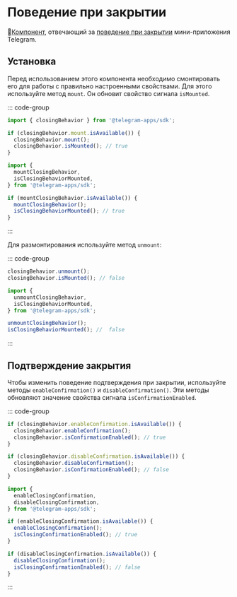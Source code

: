 # Поведение при закрытии

💠[Компонент](../scopes.md), отвечающий за [поведение при закрытии](../../../../../platform/closing-behavior.md) мини-приложения Telegram.

## Установка

Перед использованием этого компонента необходимо смонтировать его для работы с правильно настроенными свойствами. Для этого используйте метод `mount`. Он обновит свойство сигнала `isMounted`.

::: code-group

```ts [Variable]
import { closingBehavior } from '@telegram-apps/sdk';

if (closingBehavior.mount.isAvailable()) {
  closingBehavior.mount();
  closingBehavior.isMounted(); // true
}
```

```ts [Functions]
import {
  mountClosingBehavior,
  isClosingBehaviorMounted,
} from '@telegram-apps/sdk';

if (mountClosingBehavior.isAvailable()) {
  mountClosingBehavior();
  isClosingBehaviorMounted(); // true
}
```

:::

Для размонтирования используйте метод `unmount`:

::: code-group

```ts [Variable]
closingBehavior.unmount();
closingBehavior.isMounted(); // false
```

```ts [Functions]
import {
  unmountClosingBehavior,
  isClosingBehaviorMounted,
} from '@telegram-apps/sdk';

unmountClosingBehavior();
isClosingBehaviorMounted(); //  false
```

:::

## Подтверждение закрытия

Чтобы изменить поведение подтверждения при закрытии, используйте методы `enableConfirmation()` и `disableConfirmation()`. Эти методы обновляют значение свойства сигнала `isConfirmationEnabled`.

::: code-group

```ts [Variable]
if (closingBehavior.enableConfirmation.isAvailable()) {
  closingBehavior.enableConfirmation();
  closingBehavior.isConfirmationEnabled(); // true
}

if (closingBehavior.disableConfirmation.isAvailable()) {
  closingBehavior.disableConfirmation();
  closingBehavior.isConfirmationEnabled(); // false
}
```

```ts [Functions]
import {
  enableClosingConfirmation,
  disableClosingConfirmation,
} from '@telegram-apps/sdk';

if (enableClosingConfirmation.isAvailable()) {
  enableClosingConfirmation();
  isClosingConfirmationEnabled(); // true
}

if (disableClosingConfirmation.isAvailable()) {
  disableClosingConfirmation();
  isClosingConfirmationEnabled(); // false
}
```

:::

